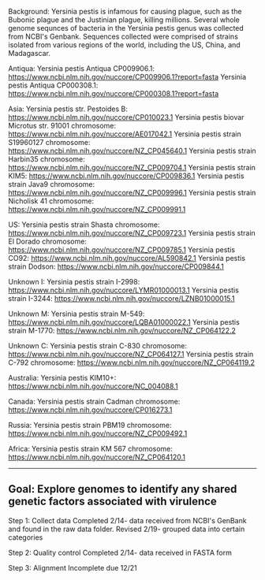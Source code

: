 Background:
Yersinia pestis is infamous for causing plague, such as the Bubonic plague and the Justinian plague, killing millions.
Several whole genome sequnces of bacteria in the Yersinia pestis genus was collected from NCBI's Genbank.
Sequences collected were comprised of strains isolated from various regions of the world, including the US, China, and Madagascar.


Antiqua:
Yersinia pestis Antiqua CP009906.1: https://www.ncbi.nlm.nih.gov/nuccore/CP009906.1?report=fasta
Yersinia pestis Antiqua CP000308.1: https://www.ncbi.nlm.nih.gov/nuccore/CP000308.1?report=fasta

Asia:
Yersinia pestis str. Pestoides B: https://www.ncbi.nlm.nih.gov/nuccore/CP010023.1
Yersinia pestis biovar Microtus str. 91001 chromosome: https://www.ncbi.nlm.nih.gov/nuccore/AE017042.1
Yersinia pestis strain S19960127 chromosome: https://www.ncbi.nlm.nih.gov/nuccore/NZ_CP045640.1
Yersinia pestis strain Harbin35 chromosome: https://www.ncbi.nlm.nih.gov/nuccore/NZ_CP009704.1
Yersinia pestis strain KIM5: https://www.ncbi.nlm.nih.gov/nuccore/CP009836.1
Yersinia pestis strain Java9 chromosome: https://www.ncbi.nlm.nih.gov/nuccore/NZ_CP009996.1
Yersinia pestis strain Nicholisk 41 chromosome: https://www.ncbi.nlm.nih.gov/nuccore/NZ_CP009991.1

US:
Yersinia pestis strain Shasta chromosome: https://www.ncbi.nlm.nih.gov/nuccore/NZ_CP009723.1
Yersinia pestis strain El Dorado chromosome: https://www.ncbi.nlm.nih.gov/nuccore/NZ_CP009785.1
Yersinia pestis CO92: https://www.ncbi.nlm.nih.gov/nuccore/AL590842.1
Yersinia pestis strain Dodson: https://www.ncbi.nlm.nih.gov/nuccore/CP009844.1

Unknown I:
Yersinia pestis strain I-2998: https://www.ncbi.nlm.nih.gov/nuccore/LYMR01000013.1
Yersinia pestis strain I-3244: https://www.ncbi.nlm.nih.gov/nuccore/LZNB01000015.1

Unknown M:
Yersinia pestis strain M-549: https://www.ncbi.nlm.nih.gov/nuccore/LQBA01000022.1
Yersinia pestis strain M-1770: https://www.ncbi.nlm.nih.gov/nuccore/NZ_CP064122.2

Unknown C:
Yersinia pestis strain C-830 chromosome: https://www.ncbi.nlm.nih.gov/nuccore/NZ_CP064127.1
Yersinia pestis strain C-792 chromosome: https://www.ncbi.nlm.nih.gov/nuccore/NZ_CP064119.2

Australia:
Yersinia pestis KIM10+: https://www.ncbi.nlm.nih.gov/nuccore/NC_004088.1

Canada:
Yersinia pestis strain Cadman chromosome: https://www.ncbi.nlm.nih.gov/nuccore/CP016273.1

Russia:
Yersinia pestis strain PBM19 chromosome: https://www.ncbi.nlm.nih.gov/nuccore/NZ_CP009492.1

Africa:
Yersinia pestis strain KM 567 chromosome: https://www.ncbi.nlm.nih.gov/nuccore/NZ_CP064120.1


--------------------------------------------------------------------------------------------------------------------------------------------
Goal:
Explore genomes to identify any shared genetic factors associated with virulence
--------------------------------------------------------------------------------------------------------------------------------------------
Step 1: Collect data
Completed 2/14- data received from NCBI's GenBank and found in the raw data folder.
Revised 2/19- grouped data into certain categories

Step 2: Quality control
Completed 2/14- data received in FASTA form

Step 3: Alignment
Incomplete due 12/21
